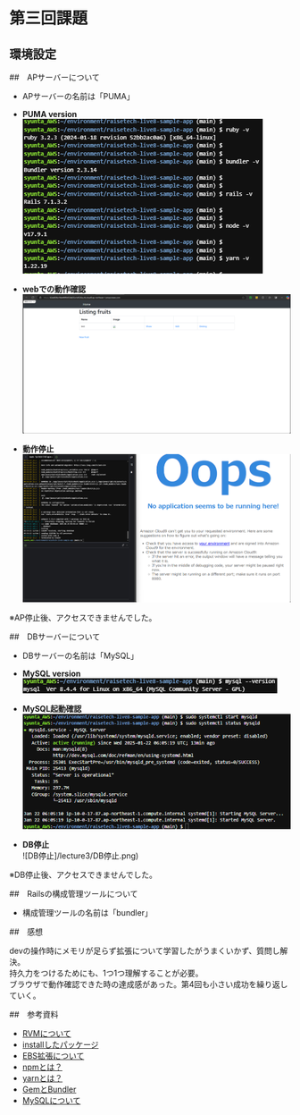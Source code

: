 # 第三回課題

## 環境設定

##　APサーバーについて

- APサーバーの名前は「PUMA」

- **PUMA version**  
![version](/lecture3/version.png)

- **webでの動作確認**   
![AP起動](/lecture3/AP起動.png)


- **動作停止**  
![AP停止](/lecture3/AP停止.png)

※AP停止後、アクセスできませんでした。


##　DBサーバーについて

- DBサーバーの名前は「MySQL」

- **MySQL version**  
![mysqlver](/lecture3/MySQL.png)

- **MySQL起動確認**  
![act](/lecture3/MySQL(Act).png)

- **DB停止**  
![DB停止]/lecture3/DB停止.png)

※DB停止後、アクセスできませんでした。


##　Railsの構成管理ツールについて

- 構成管理ツールの名前は「bundler」


##　感想

devの操作時にメモリが足らず拡張について学習したがうまくいかず、質問し解決。  
持久力をつけるためにも、1つ1つ理解することが必要。  
ブラウザで動作確認できた時の達成感があった。第4回も小さい成功を繰り返していく。

##　参考資料

- [RVMについて](https://qiita.com/yunzeroin/items/f685c66a5455d354f6b6)
- [installしたパッケージ](https://rvm.io/)
- [EBS拡張について](https://qiita.com/naguramasashi/items/88afc3253d5d79c69ceb)
- [npmとは？](https://qiita.com/akitaaa/items/05f973df9c54cec23419)
- [yarnとは？](https://qiita.com/akitaaa/items/c97ff951ca31298f3f24)
- [GemとBundler](https://qiita.com/uhooi/items/4abf8c282ae23a259e4f)
- [MySQLについて](https://liginc.co.jp/644044)

